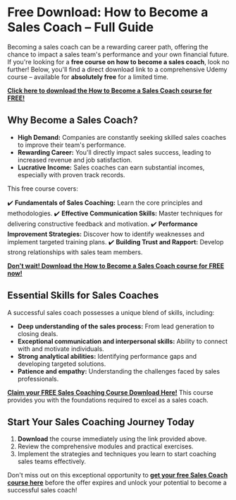 # Free Download: How to Become a Sales Coach – Full Guide

Becoming a sales coach can be a rewarding career path, offering the chance to impact a sales team's performance and your own financial future. If you're looking for a **free course on how to become a sales coach**, look no further! Below, you'll find a direct download link to a comprehensive Udemy course – available for **absolutely free** for a limited time.

[**Click here to download the How to Become a Sales Coach course for FREE!**](https://udemywork.com/how-to-become-a-sales-coach)

## Why Become a Sales Coach?

*   **High Demand:** Companies are constantly seeking skilled sales coaches to improve their team's performance.
*   **Rewarding Career:** You'll directly impact sales success, leading to increased revenue and job satisfaction.
*   **Lucrative Income:** Sales coaches can earn substantial incomes, especially with proven track records.

This free course covers:

✔️ **Fundamentals of Sales Coaching:** Learn the core principles and methodologies.
✔️ **Effective Communication Skills:** Master techniques for delivering constructive feedback and motivation.
✔️ **Performance Improvement Strategies:** Discover how to identify weaknesses and implement targeted training plans.
✔️ **Building Trust and Rapport:** Develop strong relationships with sales team members.

[**Don't wait! Download the How to Become a Sales Coach course for FREE now!**](https://udemywork.com/how-to-become-a-sales-coach)

## Essential Skills for Sales Coaches

A successful sales coach possesses a unique blend of skills, including:

*   **Deep understanding of the sales process:** From lead generation to closing deals.
*   **Exceptional communication and interpersonal skills:** Ability to connect with and motivate individuals.
*   **Strong analytical abilities:** Identifying performance gaps and developing targeted solutions.
*   **Patience and empathy:** Understanding the challenges faced by sales professionals.

[**Claim your FREE Sales Coaching Course Download Here!**](https://udemywork.com/how-to-become-a-sales-coach) This course provides you with the foundations required to excel as a sales coach.

## Start Your Sales Coaching Journey Today

1.  **Download** the course immediately using the link provided above.
2.  Review the comprehensive modules and practical exercises.
3.  Implement the strategies and techniques you learn to start coaching sales teams effectively.

Don't miss out on this exceptional opportunity to **[get your free Sales Coach course here](https://udemywork.com/how-to-become-a-sales-coach)** before the offer expires and unlock your potential to become a successful sales coach!
